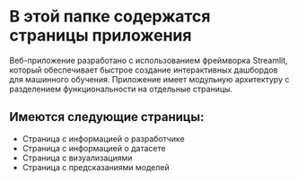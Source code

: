 # В этой папке содержатся страницы приложения
Веб-приложение разработано с использованием фреймворка Streamlit, который обеспечивает быстрое создание интерактивных дашбордов для машинного обучения. Приложение имеет модульную архитектуру с разделением функциональности на отдельные страницы.

## Имеются следующие страницы:
- Страница с информацией о разработчике
- Страница с информацией о датасете
- Страница с визуализациями
- Страница с предсказаниями моделей